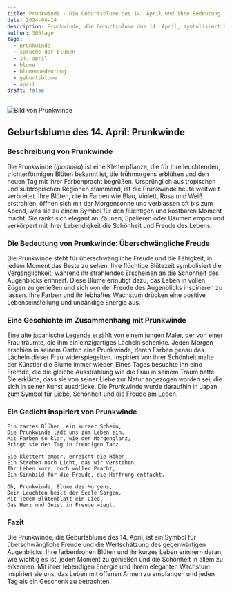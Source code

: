 ```yaml
---
title: Prunkwinde - Die Geburtsblume des 14. April und ihre Bedeutung
date: 2024-04-14
description: Prunkwinde, die Geburtsblume des 14. April, symbolisiert Überschwängliche Freude. Erfahre mehr über ihre Geschichte, Bedeutung und Symbolik in der Sprache der Blumen.
author: 365tage
tags:
  - prunkwinde
  - sprache der blumen
  - 14. april
  - blume
  - blumenbedeutung
  - geburtsblume
  - april
draft: false
---
```


![Bild von Prunkwinde](https://cdn.pixabay.com/photo/2021/08/09/15/36/morning-glory-6533658_640.jpg#center)


## Geburtsblume des 14. April: Prunkwinde

### Beschreibung von Prunkwinde

Die Prunkwinde (_Ipomoea_) ist eine Kletterpflanze, die für ihre leuchtenden, trichterförmigen Blüten bekannt ist, die frühmorgens erblühen und den neuen Tag mit ihrer Farbenpracht begrüßen. Ursprünglich aus tropischen und subtropischen Regionen stammend, ist die Prunkwinde heute weltweit verbreitet. Ihre Blüten, die in Farben wie Blau, Violett, Rosa und Weiß erstrahlen, öffnen sich mit der Morgensonne und verblassen oft bis zum Abend, was sie zu einem Symbol für den flüchtigen und kostbaren Moment macht. Sie rankt sich elegant an Zäunen, Spalieren oder Bäumen empor und verkörpert mit ihrer Lebendigkeit die Schönheit und Freude des Lebens.

### Die Bedeutung von Prunkwinde: Überschwängliche Freude

Die Prunkwinde steht für überschwängliche Freude und die Fähigkeit, in jedem Moment das Beste zu sehen. Ihre flüchtige Blütezeit symbolisiert die Vergänglichkeit, während ihr strahlendes Erscheinen an die Schönheit des Augenblicks erinnert. Diese Blume ermutigt dazu, das Leben in vollen Zügen zu genießen und sich von der Freude des Augenblicks inspirieren zu lassen. Ihre Farben und ihr lebhaftes Wachstum drücken eine positive Lebenseinstellung und unbändige Energie aus.

### Eine Geschichte im Zusammenhang mit Prunkwinde

Eine alte japanische Legende erzählt von einem jungen Maler, der von einer Frau träumte, die ihm ein einzigartiges Lächeln schenkte. Jeden Morgen erschien in seinem Garten eine Prunkwinde, deren Farben genau das Lächeln dieser Frau widerspiegelten. Inspiriert von ihrer Schönheit malte der Künstler die Blume immer wieder. Eines Tages besuchte ihn eine Fremde, die die gleiche Ausstrahlung wie die Frau in seinem Traum hatte. Sie erklärte, dass sie von seiner Liebe zur Natur angezogen worden sei, die sich in seiner Kunst ausdrücke. Die Prunkwinde wurde daraufhin in Japan zum Symbol für Liebe, Schönheit und die Freude am Leben.

### Ein Gedicht inspiriert von Prunkwinde

```
Ein zartes Blühen, ein kurzer Schein,  
Die Prunkwinde lädt uns zum Leben ein.  
Mit Farben so klar, wie der Morgenglanz,  
Bringt sie den Tag in freudigen Tanz.  

Sie klettert empor, erreicht die Höhen,  
Ein Streben nach Licht, das wir verstehen.  
Ihr Leben kurz, doch voller Pracht,  
Ein Sinnbild für die Freude, die Hoffnung entfacht.  

Oh, Prunkwinde, Blume des Morgens,  
Dein Leuchten heilt der Seele Sorgen.  
Mit jedem Blütenblatt ein Lied,  
Das Herz und Geist in Freude wiegt.  
```

### Fazit

Die Prunkwinde, die Geburtsblume des 14. April, ist ein Symbol für überschwängliche Freude und die Wertschätzung des gegenwärtigen Augenblicks. Ihre farbenfrohen Blüten und ihr kurzes Leben erinnern daran, wie wichtig es ist, jeden Moment zu genießen und die Schönheit in allem zu erkennen. Mit ihrer lebendigen Energie und ihrem eleganten Wachstum inspiriert sie uns, das Leben mit offenen Armen zu empfangen und jeden Tag als ein Geschenk zu betrachten.